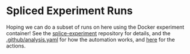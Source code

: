 # Spliced Experiment Runs

Hoping we can do a subset of runs on here using the Docker experiment container!
See the [splice-experiment](https://github.com/buildsi/spliced-experiment) repository for details,
and the [.github/analysis.yaml](.github/analysis.yaml) for how the automation works,
and [here](https://github.com/buildsi/smeagle-examples) for the actions.
